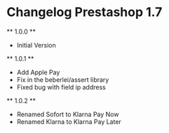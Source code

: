 # Changelog Prestashop 1.7

** 1.0.0 **

* Initial Version

** 1.0.1 **

* Add Apple Pay
* Fix in the beberlei/assert library
* Fixed bug with field ip address

** 1.0.2 **

* Renamed Sofort to Klarna Pay Now
* Renamed Klarna to Klarna Pay Later

